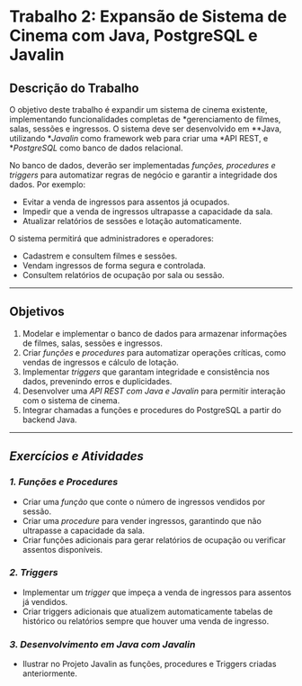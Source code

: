 # Trabalho 2: Expansão de Sistema de Cinema com Java, PostgreSQL e Javalin

## Descrição do Trabalho

O objetivo deste trabalho é expandir um sistema de cinema existente, implementando funcionalidades completas de *gerenciamento de filmes, salas, sessões e ingressos. O sistema deve ser desenvolvido em **Java, utilizando **Javalin* como framework web para criar uma *API REST, e **PostgreSQL* como banco de dados relacional.

No banco de dados, deverão ser implementadas *funções, procedures e triggers* para automatizar regras de negócio e garantir a integridade dos dados. Por exemplo:

* Evitar a venda de ingressos para assentos já ocupados.
* Impedir que a venda de ingressos ultrapasse a capacidade da sala.
* Atualizar relatórios de sessões e lotação automaticamente.

O sistema permitirá que administradores e operadores:

* Cadastrem e consultem filmes e sessões.
* Vendam ingressos de forma segura e controlada.
* Consultem relatórios de ocupação por sala ou sessão.

---

## Objetivos

1. Modelar e implementar o banco de dados para armazenar informações de filmes, salas, sessões e ingressos.
2. Criar *funções* e *procedures* para automatizar operações críticas, como vendas de ingressos e cálculo de lotação.
3. Implementar *triggers* que garantam integridade e consistência nos dados, prevenindo erros e duplicidades.
4. Desenvolver uma *API REST com Java e Javalin* para permitir interação com o sistema de cinema.
5. Integrar chamadas a funções e procedures do PostgreSQL a partir do backend Java.

---

## *Exercícios e Atividades*

### *1. Funções e Procedures*

* Criar uma *função* que conte o número de ingressos vendidos por sessão.
* Criar uma *procedure* para vender ingressos, garantindo que não ultrapasse a capacidade da sala.
* Criar funções adicionais para gerar relatórios de ocupação ou verificar assentos disponíveis.

### *2. Triggers*

* Implementar um *trigger* que impeça a venda de ingressos para assentos já vendidos.
* Criar triggers adicionais que atualizem automaticamente tabelas de histórico ou relatórios sempre que houver uma venda de ingresso.

### *3. Desenvolvimento em Java com Javalin*

* Ilustrar no Projeto Javalin as funções, procedures e Triggers criadas anteriormente.
